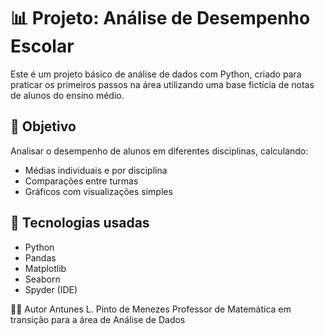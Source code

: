 # 📊 Projeto: Análise de Desempenho Escolar

Este é um projeto básico de análise de dados com Python, criado para praticar os primeiros passos na área utilizando uma base fictícia de notas de alunos do ensino médio.

## 🎯 Objetivo
Analisar o desempenho de alunos em diferentes disciplinas, calculando:
- Médias individuais e por disciplina
- Comparações entre turmas
- Gráficos com visualizações simples

## 🧰 Tecnologias usadas
- Python
- Pandas
- Matplotlib
- Seaborn
- Spyder (IDE)

👨‍🏫 Autor
Antunes L. Pinto de Menezes
Professor de Matemática em transição para a área de Análise de Dados
